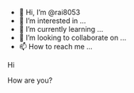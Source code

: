 - 👋 Hi, I’m @rai8053
- 👀 I’m interested in ...
- 🌱 I’m currently learning ...
- 💞️ I’m looking to collaborate on ...
- 📫 How to reach me ...

<!---
rai8053/rai8053 is a ✨ special ✨ repository because its `README.md` (this file) appears on your GitHub profile.
You can click the Preview link to take a look at your changes.
--->Hi
How are you?

